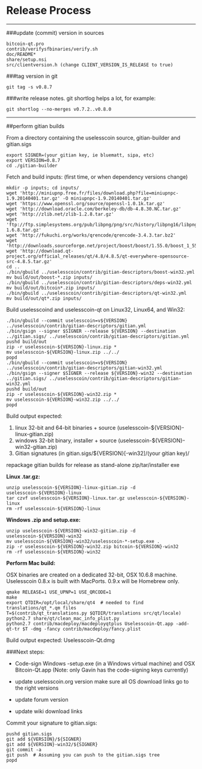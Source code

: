 Release Process
====================

* * *

###update (commit) version in sources


	bitcoin-qt.pro
	contrib/verifysfbinaries/verify.sh
	doc/README*
	share/setup.nsi
	src/clientversion.h (change CLIENT_VERSION_IS_RELEASE to true)

###tag version in git

	git tag -s v0.8.7

###write release notes. git shortlog helps a lot, for example:

	git shortlog --no-merges v0.7.2..v0.8.0

* * *

##perform gitian builds

 From a directory containing the uselesscoin source, gitian-builder and gitian.sigs
  
	export SIGNER=(your gitian key, ie bluematt, sipa, etc)
	export VERSION=0.8.7
	cd ./gitian-builder

 Fetch and build inputs: (first time, or when dependency versions change)

	mkdir -p inputs; cd inputs/
	wget 'http://miniupnp.free.fr/files/download.php?file=miniupnpc-1.9.20140401.tar.gz' -O miniupnpc-1.9.20140401.tar.gz'
	wget 'https://www.openssl.org/source/openssl-1.0.1k.tar.gz'
	wget 'http://download.oracle.com/berkeley-db/db-4.8.30.NC.tar.gz'
	wget 'http://zlib.net/zlib-1.2.8.tar.gz'
	wget 'ftp://ftp.simplesystems.org/pub/libpng/png/src/history/libpng16/libpng-1.6.8.tar.gz'
	wget 'http://fukuchi.org/works/qrencode/qrencode-3.4.3.tar.bz2'
	wget 'http://downloads.sourceforge.net/project/boost/boost/1.55.0/boost_1_55_0.tar.bz2'
	wget 'http://download.qt-project.org/official_releases/qt/4.8/4.8.5/qt-everywhere-opensource-src-4.8.5.tar.gz'
	cd ..
	./bin/gbuild ../uselesscoin/contrib/gitian-descriptors/boost-win32.yml
	mv build/out/boost-*.zip inputs/
	./bin/gbuild ../uselesscoin/contrib/gitian-descriptors/deps-win32.yml
	mv build/out/bitcoin*.zip inputs/
	./bin/gbuild ../uselesscoin/contrib/gitian-descriptors/qt-win32.yml
	mv build/out/qt*.zip inputs/

 Build uselesscoind and uselesscoin-qt on Linux32, Linux64, and Win32:
  
	./bin/gbuild --commit uselesscoin=v${VERSION} ../uselesscoin/contrib/gitian-descriptors/gitian.yml
	./bin/gsign --signer $SIGNER --release ${VERSION} --destination ../gitian.sigs/ ../uselesscoin/contrib/gitian-descriptors/gitian.yml
	pushd build/out
	zip -r uselesscoin-${VERSION}-linux.zip *
	mv uselesscoin-${VERSION}-linux.zip ../../
	popd
	./bin/gbuild --commit uselesscoin=v${VERSION} ../uselesscoin/contrib/gitian-descriptors/gitian-win32.yml
	./bin/gsign --signer $SIGNER --release ${VERSION}-win32 --destination ../gitian.sigs/ ../uselesscoin/contrib/gitian-descriptors/gitian-win32.yml
	pushd build/out
	zip -r uselesscoin-${VERSION}-win32.zip *
	mv uselesscoin-${VERSION}-win32.zip ../../
	popd

  Build output expected:

  1. linux 32-bit and 64-bit binaries + source (uselesscoin-${VERSION}-linux-gitian.zip)
  2. windows 32-bit binary, installer + source (uselesscoin-${VERSION}-win32-gitian.zip)
  3. Gitian signatures (in gitian.sigs/${VERSION}[-win32]/(your gitian key)/

repackage gitian builds for release as stand-alone zip/tar/installer exe

**Linux .tar.gz:**

	unzip uselesscoin-${VERSION}-linux-gitian.zip -d uselesscoin-${VERSION}-linux
	tar czvf uselesscoin-${VERSION}-linux.tar.gz uselesscoin-${VERSION}-linux
	rm -rf uselesscoin-${VERSION}-linux

**Windows .zip and setup.exe:**

	unzip uselesscoin-${VERSION}-win32-gitian.zip -d uselesscoin-${VERSION}-win32
	mv uselesscoin-${VERSION}-win32/uselesscoin-*-setup.exe .
	zip -r uselesscoin-${VERSION}-win32.zip bitcoin-${VERSION}-win32
	rm -rf uselesscoin-${VERSION}-win32

**Perform Mac build:**

  OSX binaries are created on a dedicated 32-bit, OSX 10.6.8 machine.
  Uselesscoin 0.8.x is built with MacPorts.  0.9.x will be Homebrew only.

	qmake RELEASE=1 USE_UPNP=1 USE_QRCODE=1
	make
	export QTDIR=/opt/local/share/qt4  # needed to find translations/qt_*.qm files
	T=$(contrib/qt_translations.py $QTDIR/translations src/qt/locale)
	python2.7 share/qt/clean_mac_info_plist.py
	python2.7 contrib/macdeploy/macdeployqtplus Uselesscoin-Qt.app -add-qt-tr $T -dmg -fancy contrib/macdeploy/fancy.plist

 Build output expected: Uselesscoin-Qt.dmg

###Next steps:

* Code-sign Windows -setup.exe (in a Windows virtual machine) and
  OSX Bitcoin-Qt.app (Note: only Gavin has the code-signing keys currently)

* update uselesscoin.org version
  make sure all OS download links go to the right versions

* update forum version

* update wiki download links

Commit your signature to gitian.sigs:

	pushd gitian.sigs
	git add ${VERSION}/${SIGNER}
	git add ${VERSION}-win32/${SIGNER}
	git commit -a
	git push  # Assuming you can push to the gitian.sigs tree
	popd

